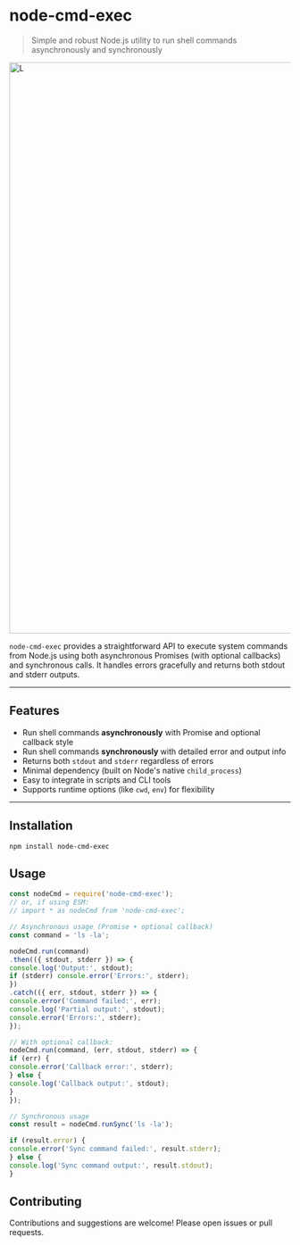 # node-cmd-exec

> Simple and robust Node.js utility to run shell commands asynchronously and synchronously

<img width="1536" height="1024" alt="L" src="https://github.com/user-attachments/assets/41461a9e-88cb-4f6e-8684-d9dad322609e" />

`node-cmd-exec` provides a straightforward API to execute system commands from Node.js using both asynchronous Promises (with optional callbacks) and synchronous calls. It handles errors gracefully and returns both stdout and stderr outputs.

---

## Features

- Run shell commands **asynchronously** with Promise and optional callback style
- Run shell commands **synchronously** with detailed error and output info
- Returns both `stdout` and `stderr` regardless of errors
- Minimal dependency (built on Node's native `child_process`)
- Easy to integrate in scripts and CLI tools
- Supports runtime options (like `cwd`, `env`) for flexibility

---

## Installation

```
npm install node-cmd-exec
```

## Usage

```javascript
const nodeCmd = require('node-cmd-exec');
// or, if using ESM:
// import * as nodeCmd from 'node-cmd-exec';

// Asynchronous usage (Promise + optional callback)
const command = 'ls -la';

nodeCmd.run(command)
.then(({ stdout, stderr }) => {
console.log('Output:', stdout);
if (stderr) console.error('Errors:', stderr);
})
.catch(({ err, stdout, stderr }) => {
console.error('Command failed:', err);
console.log('Partial output:', stdout);
console.error('Errors:', stderr);
});

// With optional callback:
nodeCmd.run(command, (err, stdout, stderr) => {
if (err) {
console.error('Callback error:', stderr);
} else {
console.log('Callback output:', stdout);
}
});

// Synchronous usage
const result = nodeCmd.runSync('ls -la');

if (result.error) {
console.error('Sync command failed:', result.stderr);
} else {
console.log('Sync command output:', result.stdout);
}
```

## Contributing

Contributions and suggestions are welcome! Please open issues or pull requests.
